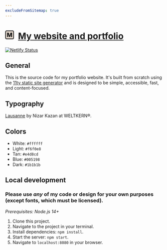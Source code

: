 ```yaml
---
excludeFromSitemap: true
---
```


# [<img src="icon.svg" width="28px" />](https://michaeledelstone.com) &nbsp;[My website and portfolio](https://michaeledelstone.com)

[![Netlify Status](https://api.netlify.com/api/v1/badges/04b3019c-b59a-40e8-91c2-173019e07f8b/deploy-status)](https://app.netlify.com/sites/edelstone/deploys)

## General

This is the source code for my portfolio website. It's built from scratch using the [11ty static site generator](https://www.11ty.dev) and is designed to be simple, accessible, fast, and content-focused.

## Typography

[Lausanne](https://www.weltkern.com/shop/detail-typeface/lausanne) by Nizar Kazan at WELTKERN&reg;.

## Colors

- White: `#ffffff`
- Light: `#f6f0e8`
- Tan: `#e4d8cd`
- Blue: `#005198`
- Dark: `#1b1b1b`

## Local development

### Please use *any* of my code or design for your own purposes (except fonts, which must be licensed).

*Prerequisites: Node.js 14+*

1. Clone this project.
1. Navigate to the project in your terminal.
1. Install dependencies: `npm install`.
1. Start the server: `npm start`.
1. Navigate to `localhost:8080` in your browser.